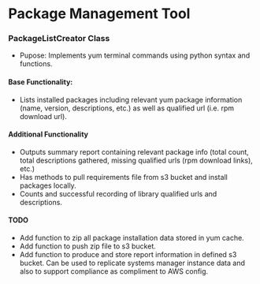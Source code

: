 # Package Management Tool

### PackageListCreator Class
- Pupose: Implements yum terminal commands using python syntax and functions.

#### Base Functionality: 
- Lists installed packages including relevant yum package information (name, version, descriptions, etc.) as well as qualified url (i.e. rpm download url).

#### Additional Functionality
- Outputs summary report containing relevant package info (total count, total descriptions gathered, missing qualified urls (rpm download links), etc.)
- Has methods to pull requirements file from s3 bucket and install packages locally.
-  Counts and successful recording of library qualified urls and descriptions.

#### TODO
- Add function to zip all package installation data stored in yum cache.
- Add function to push zip file to s3 bucket.
- Add function to produce and store report information in defined s3 bucket.  Can be used to replicate systems manager instance data and also to support compliance as compliment to AWS config.